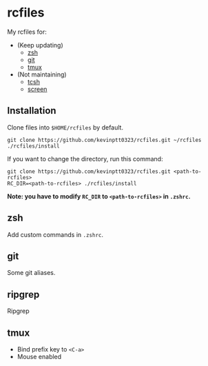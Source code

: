 # rcfiles

My rcfiles for:

-   (Keep updating)
    -   [zsh](http://www.zsh.org/)
    -   [git](https://git-scm.com/)
    -   [tmux](https://github.com/tmux/tmux)
-   (Not maintaining)
    -   [tcsh](https://github.com/tcsh-org/tcsh)
    -   [screen](http://www.gnu.org/software/screen/)

## Installation

Clone files into `$HOME/rcfiles` by default.

```
git clone https://github.com/kevinptt0323/rcfiles.git ~/rcfiles
./rcfiles/install
```

If you want to change the directory, run this command:

```
git clone https://github.com/kevinptt0323/rcfiles.git <path-to-rcfiles>
RC_DIR=<path-to-rcfiles> ./rcfiles/install
```

**Note: you have to modify `RC_DIR` to `<path-to-rcfiles>` in `.zshrc`.**

## zsh

Add custom commands in `.zshrc`.

## git

Some git aliases.

## ripgrep

Ripgrep

## tmux

-   Bind prefix key to `<C-a>`
-   Mouse enabled
